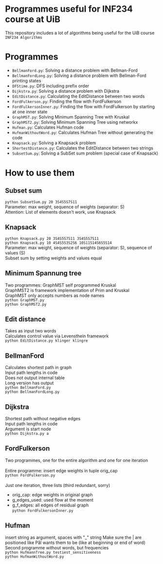# Programmes useful for INF234 course at UiB
This repository includes a lot of algorithms being useful for the UiB course ``INF234 Algorithms``

# Programmes
* ``BellmanFord.py``: Solving a distance problem with Bellman-Ford
* ``BellmanFordLong.py``: Solving a distance problem with Bellman-Ford printing states
* ``DFStime.py``: DFS including prefix order
* ``Dijkstra.py``: Solving a distance problem with Dijkstra
* ``EditDistance.py``: Calculating the EditDistance between two words
* ``FordFulkerson.py``: Finding the flow with FordFulkerson
* ``FordFulkersonInner.py``: Finding the flow with FordFulkerson by starting at one inner state
* ``GraphMST.py``: Solving Minimum Spanning Tree with Kruskal
* ``GraphMST2.py``: Solving Minimum Spanning Tree using networkx
* ``Hufman.py``: Calculates Hufman code
* ``HufmanWithoutWord.py``: Calculates Hufman Tree without generating the code
* ``Knapsack.py``: Solving a Knapsack problem
* ``ShortestDistance.py``: Calculates the EditDistance between two strings
* ``SubsetSum.py``: Solving a SubSet sum problem (special case of Knapsack)

# How to use them
## Subset sum
``python SubsetSum.py 20 3S4S5S7S11``<br>
Parameter: max weight, sequence of weights (separator: S)<br>
Attention: List of elements doesn't work, use Knapsack

## Knapsack
``python Knapsack.py 20 3S4S5S7S11 3S4S5S7S11``<br>
``python Knapsack.py 10 4S4S5S3S2S6 10S11S14S6S5S14``<br>
Parameter: max weight, sequence of weights (separator: S), sequence of values (S)<br>
Subset sum by setting weights and values equal

## Minimum Spannung tree
Two programmes: GraphMST self programmed Kruskal<br>
GraphMST2 is framework implementation of Prim and Kruskal<br>
GraphMST only accepts numbers as node names<br>
``python GraphMST.py``<br>
``python GraphMST2.py``

## Edit distance
Takes as input two words<br>
Calculates control value via Levensthein framework<br>
``python EditDistance.py klinger klingre``

## BellmanFord
Calculates shortest path in graph<br>
Input path lengths in code<br>
Does not output internal table<br>
Long version has output<br>
``python BellmanFord.py``<br>
``python BellmanFordLong.py``

## Dijkstra
Shortest path without negative edges<br>
Input path lengths in code<br>
Argument is start node<br>
``python Dijkstra.py a``

## FordFulkerson
Two programmes, one for the entire algorithm and one for one iteration<br>
<br>
Entire programme: insert edge weights in tuple orig_cap<br>
``python FordFulkerson.py``<br>
<br>
Just one iteration, three lists (third redundant, sorry)<br>
* orig_cap: edge weights in original graph<br>
* g_edges_used: used flow at the moment<br>
* g_f_edges: all edges of residual graph<br>
``python FordFulkersonInner.py``

## Hufman
insert string as argument, spaces with "_" string
Make sure the | are positioned like Pål wants them to be (like at beginning or end of word)<br>
Second programme without words, but frequencies<br>
``python HufmannTree.py testiest_sensitiveness``<br>
``python HufmanWithoutWord.py``
